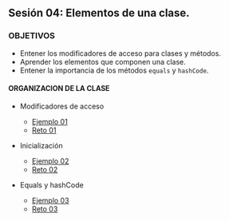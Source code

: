 ## Sesión 04: Elementos de una clase. 

### OBJETIVOS 

- Entener los modificadores de acceso para clases y métodos.
- Aprender los elementos que componen una clase.
- Entener la importancia de los métodos `equals` y `hashCode`.

#### ORGANIZACION DE LA CLASE 

- Modificadores de acceso
	- [Ejemplo 01](Ejemplo-01)
	- [Reto 01](Reto-01)


- Inicialización
	- [Ejemplo 02](Ejemplo-02)
	- [Reto 02](Reto-02)


- Equals y hashCode
	- [Ejemplo 03](Ejemplo-03)
	- [Reto 03](Reto-03)
